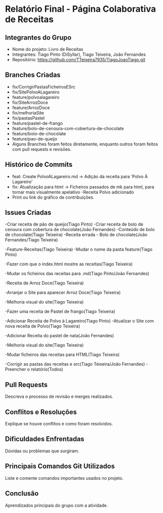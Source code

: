 # Relatório Final - Página Colaborativa de Receitas

## Integrantes do Grupo

* Nome do projeto: Livro de Receitas
* Integrantes: Tiago Pinto (DiSyllar), Tiago Teixeira, João Fernandes
* Repositório: https://github.com/TTeixeira7935/TiagoJoaoTiago.git

## Branches Criadas

* fix/CorrigirPastasFicheirosESrc
* fix/SitePolvoALagareiro
* feature/polvoalagareiro
* fix/SiteArrozDoce
* feature/ArrozDoce
* fix/melhoriaSite
* fix/pastasPastel
* feature/pastel-de-frango
* feature/bolo-de-cenoura-com-cobertura-de-chocolate
* feature/bolo-de-chocolate
* feature/pao-de-queijo
* Alguns Branches foram feitos diretamente, enquanto outros foram feitos com pull requests e revisões.

## Histórico de Commits

* feat: Create PolvoALagareiro.md -> Adição da receita para 'Polvo À Lagareiro'
* fix: Atualização para html -> Ficheiros passados de mk para html, para tornar mais visualmente apelativo -Receita Polvo adicionado
* Print ou link do gráfico de contribuições.

## Issues Criadas

-Criar receita de pão de queijo(Tiago Pinto)
-Criar receita de bolo de cenoura com cobertura de chocolate(João Fernandes)
-Conteúdo de bolo de chocolate(Tiago Teixeira)
-Receita errada - Bolo de chocolate(João Fernandes/Tiago Teixeira)

-Feature-Receitas(Tiago Teixeira)
-Mudar o nome da pasta feature(Tiago Pinto)

-Fazer com que o index.html mostre as receitas(Tiago Teixeira)

-Mudar os ficheiros das receitas para .md(Tiago Pinto/João Fernandes)

-Receita de Arroz Doce(Tiago Teixeira)

-Arranjar o Site para aparecer Arroz Doce(Tiago Teixeira)

-Melhoria visual do site(Tiago Teixeira)

-Fazer uma receita de Pastel de frango(Tiago Teixeira)

-Adicionar Receita de Polvo à Lagareiro(Tiago Pinto)
-Atualizar o Site com nova receita de Polvo(Tiago Teixeira)

-Adicionar Receita do pastel de nata(João Fernandes)

-Melhoria visual do site(Tiago Teixeira)

-Mudar ficheiros das receitas para HTML(Tiago Teixeira)

-Corrigir as pastas das receitas e src(Tiago Teixeira/João Fernandes)
-Preencher o relatório(Todos)

## Pull Requests

Descreva o processo de revisão e merges realizados.

## Conflitos e Resoluções

Explique se houve conflitos e como foram resolvidos.

## Dificuldades Enfrentadas

Dúvidas ou problemas que surgiram.

## Principais Comandos Git Utilizados

Liste e comente comandos importantes usados no projeto.

## Conclusão

Aprendizados principais do grupo com a atividade.

